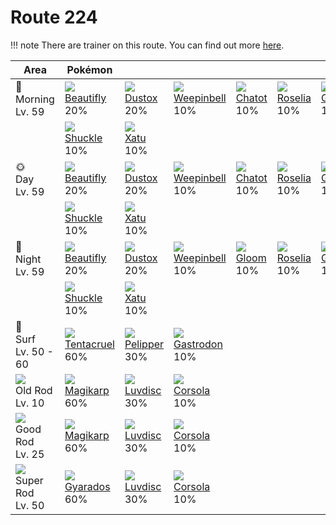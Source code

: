 # Route 224

!!! note
    There are trainer on this route. You can find out more [here](../../trainer_changes/route_224/).


Area         | Pokémon                          | &nbsp;                        | &nbsp;                            | &nbsp;                        | &nbsp;                         | &nbsp;                           |
---          | ---                              | ---                           | ---                               | ---                           | ---                            | ---                              |
🌅<br>Morning<br>Lv. 59 | ![][267]<br> [Beautifly]<br> 20% | ![][269]<br> [Dustox]<br> 20% | ![][070]<br> [Weepinbell]<br> 10% | ![][441]<br> [Chatot]<br> 10% | ![][315]<br> [Roselia]<br> 10% | ![][423]<br> [Gastrodon]<br> 10% |
&nbsp;       | ![][213]<br> [Shuckle]<br> 10%   | ![][178]<br> [Xatu]<br> 10%   | &nbsp;                            | &nbsp;                        | &nbsp;                         | &nbsp;                           |
🌞<br>Day<br>Lv. 59     | ![][267]<br> [Beautifly]<br> 20% | ![][269]<br> [Dustox]<br> 20% | ![][070]<br> [Weepinbell]<br> 10% | ![][441]<br> [Chatot]<br> 10% | ![][315]<br> [Roselia]<br> 10% | ![][423]<br> [Gastrodon]<br> 10% |
&nbsp;       | ![][213]<br> [Shuckle]<br> 10%   | ![][178]<br> [Xatu]<br> 10%   | &nbsp;                            | &nbsp;                        | &nbsp;                         | &nbsp;                           |
🌙<br>Night<br>Lv. 59   | ![][267]<br> [Beautifly]<br> 20% | ![][269]<br> [Dustox]<br> 20% | ![][070]<br> [Weepinbell]<br> 10% | ![][044]<br> [Gloom]<br> 10%  | ![][315]<br> [Roselia]<br> 10% | ![][423]<br> [Gastrodon]<br> 10% |
&nbsp;       | ![][213]<br> [Shuckle]<br> 10%   | ![][178]<br> [Xatu]<br> 10%   | &nbsp;                            | &nbsp;                        | &nbsp;                         | &nbsp;                           |
🌊<br> Surf<br>Lv. 50 - 60                            | ![][073]<br> [Tentacruel]<br> 60% | ![][279]<br> [Pelipper]<br> 30% | ![][423]<br> [Gastrodon]<br> 10% |
![][old-rod]<br>Old Rod<br>Lv. 10     | ![][129]<br> [Magikarp]<br> 60%   | ![][370]<br> [Luvdisc]<br> 30%  | ![][222]<br> [Corsola]<br> 10%   |
![][good-rod]<br>Good Rod<br>Lv. 25   | ![][129]<br> [Magikarp]<br> 60%   | ![][370]<br> [Luvdisc]<br> 30%  | ![][222]<br> [Corsola]<br> 10%   |
![][super-rod]<br>Super Rod<br>Lv. 50 | ![][130]<br> [Gyarados]<br> 60%   | ![][370]<br> [Luvdisc]<br> 30%  | ![][222]<br> [Corsola]<br> 10%   |

[Gloom]: ../../pokemon_changes/044/
[Weepinbell]: ../../pokemon_changes/070/
[Tentacruel]: ../../pokemon_changes/073/
[Magikarp]: ../../pokemon_changes/129/
[Gyarados]: ../../pokemon_changes/130/
[Xatu]: ../../pokemon_changes/178/
[Shuckle]: ../../pokemon_changes/213/
[Corsola]: ../../pokemon_changes/222/
[Beautifly]: ../../pokemon_changes/267/
[Dustox]: ../../pokemon_changes/269/
[Pelipper]: ../../pokemon_changes/279/
[Roselia]: ../../pokemon_changes/315/
[Luvdisc]: ../../pokemon_changes/370/
[Gastrodon]: ../../pokemon_changes/423/
[Chatot]: ../../pokemon_changes/441/
[good-rod]: ../img/items/good-rod.png
[old-rod]: ../img/items/old-rod.png
[poke-radar]: ../img/items/poke-radar.png
[super-rod]: ../img/items/super-rod.png
[044]: ../img/pokemon/044.png
[070]: ../img/pokemon/070.png
[073]: ../img/pokemon/073.png
[129]: ../img/pokemon/129.png
[130]: ../img/pokemon/130.png
[178]: ../img/pokemon/178.png
[213]: ../img/pokemon/213.png
[222]: ../img/pokemon/222.png
[267]: ../img/pokemon/267.png
[269]: ../img/pokemon/269.png
[279]: ../img/pokemon/279.png
[315]: ../img/pokemon/315.png
[370]: ../img/pokemon/370.png
[423]: ../img/pokemon/423.png
[441]: ../img/pokemon/441.png

